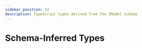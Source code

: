 ```yaml
---
sidebar_position: 12
description: TypeScript types derived from the ZModel schema
---
```


# Schema-Inferred Types

